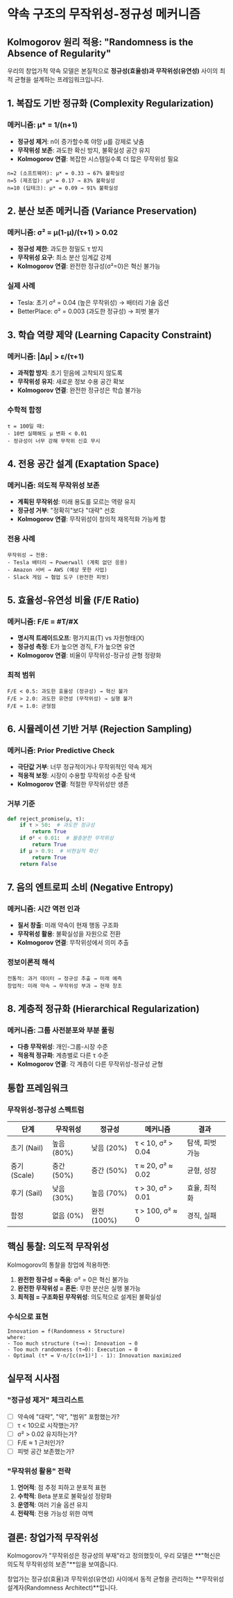 # 약속 구조의 무작위성-정규성 메커니즘

## Kolmogorov 원리 적용: "Randomness is the Absence of Regularity"

우리의 창업가적 약속 모델은 본질적으로 **정규성(효율성)과 무작위성(유연성)** 사이의 최적 균형을 설계하는 프레임워크입니다.

## 1. 복잡도 기반 정규화 (Complexity Regularization)

### 메커니즘: μ* = 1/(n+1)
- **정규성 제거**: n이 증가할수록 야망 μ를 강제로 낮춤
- **무작위성 보존**: 과도한 확신 방지, 불확실성 공간 유지
- **Kolmogorov 연결**: 복잡한 시스템일수록 더 많은 무작위성 필요

```
n=2 (소프트웨어): μ* = 0.33 → 67% 불확실성
n=5 (제조업): μ* = 0.17 → 83% 불확실성  
n=10 (딥테크): μ* = 0.09 → 91% 불확실성
```

## 2. 분산 보존 메커니즘 (Variance Preservation)

### 메커니즘: σ² = μ(1-μ)/(τ+1) > 0.02
- **정규성 제한**: 과도한 정밀도 τ 방지
- **무작위성 요구**: 최소 분산 임계값 강제
- **Kolmogorov 연결**: 완전한 정규성(σ²=0)은 혁신 불가능

### 실제 사례
- Tesla: 초기 σ² = 0.04 (높은 무작위성) → 배터리 기술 옵션
- BetterPlace: σ² = 0.003 (과도한 정규성) → 피벗 불가

## 3. 학습 역량 제약 (Learning Capacity Constraint)

### 메커니즘: |Δμ| > ε/(τ+1)
- **과적합 방지**: 초기 믿음에 고착되지 않도록
- **무작위성 유지**: 새로운 정보 수용 공간 확보
- **Kolmogorov 연결**: 완전한 정규성은 학습 불가능

### 수학적 함정
```
τ = 100일 때:
- 10번 실패해도 μ 변화 < 0.01
- 정규성이 너무 강해 무작위 신호 무시
```

## 4. 전용 공간 설계 (Exaptation Space)

### 메커니즘: 의도적 무작위성 보존
- **계획된 무작위성**: 미래 용도를 모르는 역량 유지
- **정규성 거부**: "정확히"보다 "대략" 선호
- **Kolmogorov 연결**: 무작위성이 창의적 재목적화 가능케 함

### 전용 사례
```
무작위성 → 전용:
- Tesla 배터리 → Powerwall (계획 없던 응용)
- Amazon 서버 → AWS (예상 못한 사업)
- Slack 게임 → 협업 도구 (완전한 피벗)
```

## 5. 효율성-유연성 비율 (F/E Ratio)

### 메커니즘: F/E = #T/#X
- **명시적 트레이드오프**: 평가지표(T) vs 자원형태(X)
- **정규성 측정**: E가 높으면 경직, F가 높으면 유연
- **Kolmogorov 연결**: 비율이 무작위성-정규성 균형 정량화

### 최적 범위
```
F/E < 0.5: 과도한 효율성 (정규성) → 혁신 불가
F/E > 2.0: 과도한 유연성 (무작위성) → 실행 불가
F/E ≈ 1.0: 균형점
```

## 6. 시뮬레이션 기반 거부 (Rejection Sampling)

### 메커니즘: Prior Predictive Check
- **극단값 거부**: 너무 정규적이거나 무작위적인 약속 제거
- **적응적 보정**: 시장이 수용할 무작위성 수준 탐색
- **Kolmogorov 연결**: 적절한 무작위성만 생존

### 거부 기준
```python
def reject_promise(μ, τ):
    if τ > 50:  # 과도한 정규성
        return True
    if σ² < 0.01:  # 불충분한 무작위성
        return True
    if μ > 0.9:  # 비현실적 확신
        return True
    return False
```

## 7. 음의 엔트로피 소비 (Negative Entropy)

### 메커니즘: 시간 역전 인과
- **질서 창출**: 미래 약속이 현재 행동 구조화
- **무작위성 활용**: 불확실성을 자원으로 전환
- **Kolmogorov 연결**: 무작위성에서 의미 추출

### 정보이론적 해석
```
전통적: 과거 데이터 → 정규성 추출 → 미래 예측
창업적: 미래 약속 → 무작위성 부과 → 현재 창조
```

## 8. 계층적 정규화 (Hierarchical Regularization)

### 메커니즘: 그룹 사전분포와 부분 풀링
- **다층 무작위성**: 개인-그룹-시장 수준
- **적응적 정규화**: 계층별로 다른 τ 수준
- **Kolmogorov 연결**: 각 계층이 다른 무작위성-정규성 균형

## 통합 프레임워크

### 무작위성-정규성 스펙트럼

| 단계 | 무작위성 | 정규성 | 메커니즘 | 결과 |
|------|---------|--------|----------|------|
| 초기 (Nail) | 높음 (80%) | 낮음 (20%) | τ < 10, σ² > 0.04 | 탐색, 피벗 가능 |
| 중기 (Scale) | 중간 (50%) | 중간 (50%) | τ ≈ 20, σ² ≈ 0.02 | 균형, 성장 |
| 후기 (Sail) | 낮음 (30%) | 높음 (70%) | τ > 30, σ² > 0.01 | 효율, 최적화 |
| 함정 | 없음 (0%) | 완전 (100%) | τ > 100, σ² ≈ 0 | 경직, 실패 |

## 핵심 통찰: 의도적 무작위성

Kolmogorov의 통찰을 창업에 적용하면:

1. **완전한 정규성 = 죽음**: σ² = 0은 혁신 불가능
2. **완전한 무작위성 = 혼돈**: 무한 분산은 실행 불가능
3. **최적점 = 구조화된 무작위성**: 의도적으로 설계된 불확실성

### 수식으로 표현
```
Innovation = f(Randomness × Structure)
where:
- Too much structure (τ→∞): Innovation → 0
- Too much randomness (τ→0): Execution → 0
- Optimal (τ* = V·n/[c(n+1)²] - 1): Innovation maximized
```

## 실무적 시사점

### "정규성 제거" 체크리스트
- [ ] 약속에 "대략", "약", "범위" 포함했는가?
- [ ] τ < 10으로 시작했는가?
- [ ] σ² > 0.02 유지하는가?
- [ ] F/E ≈ 1 근처인가?
- [ ] 피벗 공간 보존했는가?

### "무작위성 활용" 전략
1. **언어적**: 점 추정 피하고 분포적 표현
2. **수학적**: Beta 분포로 불확실성 정량화
3. **운영적**: 여러 기술 옵션 유지
4. **전략적**: 전용 가능성 위한 여백

## 결론: 창업가적 무작위성

Kolmogorov가 "무작위성은 정규성의 부재"라고 정의했듯이, 우리 모델은 **"혁신은 의도적 무작위성의 보존"**임을 보여줍니다. 

창업가는 정규성(효율)과 무작위성(유연성) 사이에서 동적 균형을 관리하는 **무작위성 설계자(Randomness Architect)**입니다.